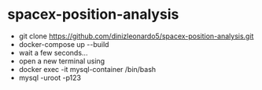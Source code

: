 # spacex-position-analysis
- git clone https://github.com/dinizleonardo5/spacex-position-analysis.git
- docker-compose up --build
- wait a few seconds...
- open a new terminal using
- docker exec -it mysql-container /bin/bash
- mysql -uroot -p123